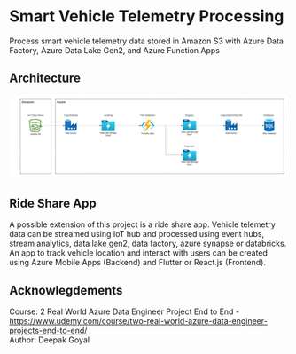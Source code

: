 # Smart Vehicle Telemetry Processing
Process smart vehicle telemetry data stored in Amazon S3 with Azure Data Factory, Azure Data Lake Gen2, and Azure Function Apps

## Architecture
![Architecture Diagram](./ArchitectureDiagram.png)

## Ride Share App
A possible extension of this project is a ride share app. Vehicle telemetry data can be streamed using IoT hub and processed using event hubs, stream analytics, data lake gen2, data factory, azure synapse or databricks. An app to track vehicle location and interact with users can be created using Azure Mobile Apps (Backend) and Flutter or React.js (Frontend).

## Acknowlegdements
Course: 2 Real World Azure Data Engineer Project End to End - https://www.udemy.com/course/two-real-world-azure-data-engineer-projects-end-to-end/<br>
Author: Deepak Goyal
